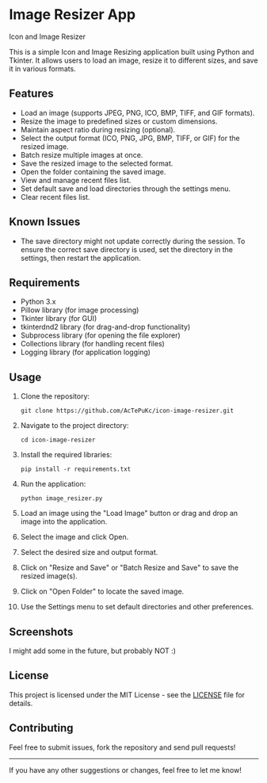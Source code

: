 # Image Resizer App
Icon and Image Resizer

This is a simple Icon and Image Resizing application built using Python and Tkinter. It allows users to load an image, resize it to different sizes, and save it in various formats.

## Features

- Load an image (supports JPEG, PNG, ICO, BMP, TIFF, and GIF formats).
- Resize the image to predefined sizes or custom dimensions.
- Maintain aspect ratio during resizing (optional).
- Select the output format (ICO, PNG, JPG, BMP, TIFF, or GIF) for the resized image.
- Batch resize multiple images at once.
- Save the resized image to the selected format.
- Open the folder containing the saved image.
- View and manage recent files list.
- Set default save and load directories through the settings menu.
- Clear recent files list.

## Known Issues

- The save directory might not update correctly during the session. To ensure the correct save directory is used, set the directory in the settings, then restart the application.

## Requirements

- Python 3.x
- Pillow library (for image processing)
- Tkinter library (for GUI)
- tkinterdnd2 library (for drag-and-drop functionality)
- Subprocess library (for opening the file explorer)
- Collections library (for handling recent files)
- Logging library (for application logging)

## Usage

1. Clone the repository:

   ```
   git clone https://github.com/AcTePuKc/icon-image-resizer.git
   ```
2. Navigate to the project directory:

    ```
    cd icon-image-resizer
    ```
3. Install the required libraries:
    ```
    pip install -r requirements.txt
    ```
4. Run the application:
   ```
   python image_resizer.py
   ```
5. Load an image using the "Load Image" button or drag and drop an image into the application.
6. Select the image and click Open.
7. Select the desired size and output format.
8. Click on "Resize and Save" or "Batch Resize and Save" to save the resized image(s).
9. Click on "Open Folder" to locate the saved image.
10. Use the Settings menu to set default directories and other preferences.

## Screenshots
I might add some in the future, but probably NOT :)

## License
This project is licensed under the MIT License - see the [LICENSE](https://github.com/AcTePuKc/icon-image-resizer/blob/main/LICENSE) file for details.

## Contributing
Feel free to submit issues, fork the repository and send pull requests!

---

If you have any other suggestions or changes, feel free to let me know!
